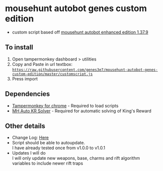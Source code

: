 # mousehunt autobot genes custom edition
- custom script based off [mousehunt autobot enhanced edition 1.37.9](https://greasyfork.org/en/scripts/5705-mousehunt-autobot-enhanced-edition?version=214422)

## To install
1. Open tampermonkey dashboard > utilities
2. Copy and Paste in url textbox:  
[`https://raw.githubusercontent.com/genes3e7/mousehunt-autobot-genes-custom-edition/master/customscript.js`](https://raw.githubusercontent.com/genes3e7/mousehunt-autobot-genes-custom-edition/master/customscript.js)
3. Press import

## Dependencies
- [Tampermonkey for chrome](https://chrome.google.com/webstore/detail/tampermonkey/dhdgffkkebhmkfjojejmpbldmpobfkfo?hl=en) - Required to load scripts
- [MH Auto KR Solver](https://greasyfork.org/en/scripts/13809-mh-auto-kr-solver) - Required for automatic solving of King's Reward

## Other details
- Change Log: [Here](./changelog.md)
- Script should be able to autoupdate.  
I have already tested once from v1.0.0 to v1.0.1
- Updates I will do  
I will only update new weapons, base, charms and rift algorithm variables to include newer rift traps
